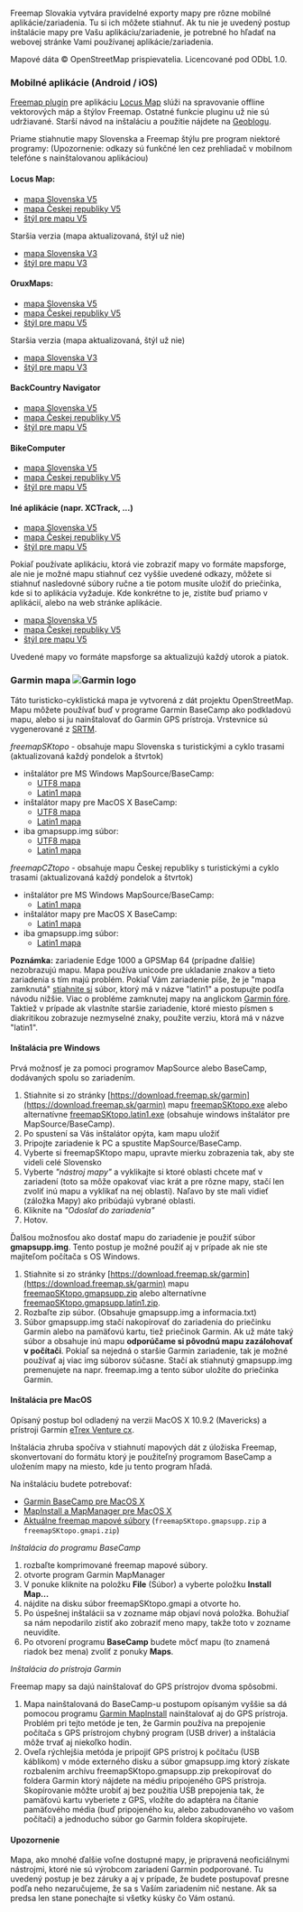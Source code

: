Freemap Slovakia vytvára pravidelné exporty mapy pre rôzne mobilné aplikácie/zariadenia. Tu si ich môžete stiahnuť. Ak tu nie je uvedený postup inštalácie mapy pre Vašu aplikáciu/zariadenie, je potrebné ho hľadať na webovej stránke Vami používanej aplikácie/zariadenia.

Mapové dáta © OpenStreetMap prispievatelia. Licencované pod ODbL 1.0.

### Mobilné aplikácie (Android / iOS)

[Freemap plugin](https://play.google.com/store/apps/details?id=sk.freemap.locus.addon.routePlanner) pre aplikáciu [Locus Map](https://www.locusmap.eu/) slúži na spravovanie offline vektorových máp a štýlov Freemap. Ostatné funkcie pluginu už nie sú udržiavané. Starší návod na inštaláciu a použitie nájdete na [Geoblogu](http://geoblog.freemap.sk/2013/04/02/freemap-vektorove-topograficke-mapy/).

Priame stiahnutie mapy Slovenska a Freemap štýlu pre program niektoré programy:
(Upozornenie: odkazy sú funkčné len cez prehliadač v mobilnom telefóne s nainštalovanou aplikáciou)

#### Locus Map:

- [mapa Slovenska V5](locus-actions://http/proxy.freemap.sk/locus/locus-map-sk-v5.xml)
- [mapa Českej republiky V5](locus-actions://http/proxy.freemap.sk/locus/locus-map-cz-v5.xml)
- [štýl pre mapu V5](locus-actions://http/proxy.freemap.sk/locus/locus-theme-v5.xml)

Staršia verzia (mapa aktualizovaná, štýl už nie)

- [mapa Slovenska V3](locus-actions://http/download.freemap.sk/LocusMap/map_freemap_slovakia.xml)
- [štýl pre mapu V3](locus-actions://http/download.freemap.sk/LocusMap/theme_freemap_slovakia.xml)

#### OruxMaps:

- [mapa Slovenska V5](orux-map://proxy.freemap.sk/locus/freemapV5-slovakia.zip)
- [mapa Českej republiky V5](orux-map://proxy.freemap.sk/locus/freemapV5-czech.zip)
- [štýl pre mapu V5](orux-mf-theme://proxy.freemap.sk/locus/freemapV5.zip)

Staršia verzia (mapa aktualizovaná, štýl už nie)

- [mapa Slovenska V3](orux-map://proxy.freemap.sk/locus/slovakia-topo-osm-srtm.zip)
- [štýl pre mapu V3](orux-mf-theme://proxy.freemap.sk/locus/orux_theme.zip)

#### BackCountry Navigator

- [mapa Slovenska V5](backcountrynav-action-map://proxy.freemap.sk/locus/freemapV5-slovakia.zip)
- [mapa Českej republiky V5](backcountrynav-action-map://proxy.freemap.sk/locus/freemapV5-czech.zip)
- [štýl pre mapu V5](backcountrynav-action://proxy.freemap.sk/locus/freemapV5.zip)

#### BikeComputer

- [mapa Slovenska V5](bikecomputer-map://proxy.freemap.sk/locus/freemapV5-slovakia.zip)
- [mapa Českej republiky V5](bikecomputer-map://proxy.freemap.sk/locus/freemapV5-czech.zip)
- [štýl pre mapu V5](bikecomputer-mf-theme://proxy.freemap.sk/locus/freemapV5.zip)

#### Iné aplikácie (napr. XCTrack, ...)

- [mapa Slovenska V5](mf-v4-map://proxy.freemap.sk/locus/freemapV5-slovakia.zip)
- [mapa Českej republiky V5](mf-v4-map://proxy.freemap.sk/locus/freemapV5-czech.zip)
- [štýl pre mapu V5](mf-theme://proxy.freemap.sk/locus/freemapV5.zip)

Pokiaľ používate aplikáciu, ktorá vie zobraziť mapy vo formáte mapsforge, ale nie je možné mapu stiahnuť cez vyššie uvedené odkazy, môžete si stiahnuť nasledovné súbory ručne a tie potom musíte uložiť do priečinka, kde si to aplikácia vyžaduje. Kde konkrétne to je, zistíte buď priamo v aplikácií, alebo na web stránke aplikácie.

- [mapa Slovenska V5](https://proxy.freemap.sk/locus/freemapV5-slovakia.zip)
- [mapa Českej republiky V5](https://proxy.freemap.sk/locus/freemapV5-czech.zip)
- [štýl pre mapu V5](https://proxy.freemap.sk/locus/freemapV5.zip)

Uvedené mapy vo formáte mapsforge sa aktualizujú každý utorok a piatok.

### Garmin mapa ![Garmin logo](https://dev.freemap.sk/img/wiki/garmin_logo16.png)

Táto turisticko-cyklistická mapa je vytvorená z dát projektu OpenStreetMap. Mapu môžete používať buď v programe Garmin BaseCamp ako podkladovú mapu, alebo si ju nainštalovať do Garmin GPS prístroja. Vrstevnice sú vygenerované z [SRTM](http://www2.jpl.nasa.gov/srtm/).

_freemapSKtopo_ - obsahuje mapu Slovenska s turistickými a cyklo trasami (aktualizovaná každý pondelok a štvrtok)

- inštalátor pre MS Windows MapSource/BaseCamp:
  - [UTF8 mapa](https://download.freemap.sk/garmin/freemapSKtopo.exe)
  - [Latin1 mapa](https://download.freemap.sk/garmin/freemapSKtopo.latin1.exe)
- inštalátor mapy pre MacOS X BaseCamp:
  - [UTF8 mapa](https://download.freemap.sk/garmin/freemapSKtopo.gmapi.zip)
  - [Latin1 mapa](https://download.freemap.sk/garmin/freemapSKtopo.gmapi.latin1.zip)
- iba gmapsupp.img súbor:
  - [UTF8 mapa](https://download.freemap.sk/garmin/freemapSKtopo.gmapsupp.zip)
  - [Latin1 mapa](https://download.freemap.sk/garmin/freemapSKtopo.gmapsupp.latin1.zip)

_freemapCZtopo_ - obsahuje mapu Českej republiky s turistickými a cyklo trasami (aktualizovaná každý pondelok a štvrtok)

- inštalátor pre MS Windows MapSource/BaseCamp:
  - [Latin1 mapa](https://download.freemap.sk/garmin/freemapCZtopo.latin1.exe)
- inštalátor mapy pre MacOS X BaseCamp:
  - [Latin1 mapa](https://download.freemap.sk/garmin/freemapCZtopo.gmapi.latin1.zip)
- iba gmapsupp.img súbor:
  - [Latin1 mapa](https://download.freemap.sk/garmin//freemapCZtopo.gmapsupp.latin1.zip)

**Poznámka:** zariadenie Edge 1000 a GPSMap 64 (prípadne ďalšie) nezobrazujú mapu. Mapa používa unicode pre ukladanie znakov a tieto zariadenia s tím majú problém. Pokiaľ Vám zariadenie píše, že je "mapa zamknutá" [stiahnite si](https://download.freemap.sk/garmin) súbor, ktorý má v názve "latin1" a postupujte podľa návodu nižšie.
Viac o probléme zamknutej mapy na anglickom [Garmin fóre](https://forums.garmin.com/showthread.php?94680-Edge-1000-cannot-read-mkgmap-%28OSM%29-created-Unicode-maps).
Taktiež v prípade ak vlastníte staršie zariadenie, ktoré miesto písmen s diakritikou zobrazuje nezmyselné znaky, použite verziu, ktorá má v názve "latin1".

#### Inštalácia pre Windows

Prvá možnosť je za pomoci programov MapSource alebo BaseCamp, dodávaných spolu so zariadením.

1.  Stiahnite si zo stránky [https://download.freemap.sk/garmin](https://download.freemap.sk/garmin) mapu [freemapSKtopo.exe](https://download.freemap.sk/garmin/freemapSKtopo.exe) alebo alternatívne [freemapSKtopo.latin1.exe](https://download.freemap.sk/garmin/freemapSKtopo.latin1.exe) (obsahuje windows inštalátor pre MapSource/BaseCamp).
2.  Po spustení sa Vás inštalátor opýta, kam mapu uložiť
3.  Pripojte zariadenie k PC a spustite MapSource/BaseCamp.
4.  Vyberte si freemapSKtopo mapu, upravte mierku zobrazenia tak, aby ste videli celé Slovensko
5.  Vyberte _"nástroj mapy"_ a vyklikajte si ktoré oblasti chcete mať v zariadení (toto sa môže opakovať viac krát a pre rôzne mapy, stačí len zvoliť inú mapu a vyklikať na nej oblasti). Naľavo by ste mali vidieť (záložka Mapy) ako pribúdajú vybrané oblasti.
6.  Kliknite na _"Odoslať do zariadenia"_
7.  Hotov.

Ďalšou možnosťou ako dostať mapu do zariadenie je použiť súbor **gmapsupp.img**. Tento postup je možné použiť aj v prípade ak nie ste majiteľom počítača s OS Windows.

1.  Stiahnite si zo stránky [https://download.freemap.sk/garmin](https://download.freemap.sk/garmin) mapu [freemapSKtopo.gmapsupp.zip](https://download.freemap.sk/garmin/freemapSKtopo.gmapsupp.zip) alebo alternatívne [freemapSKtopo.gmapsupp.latin1.zip](https://download.freemap.sk/garmin/freemapSKtopo.gmapsupp.latin1.zip).
2.  Rozbaľte zip súbor. (Obsahuje gmapsupp.img a informacia.txt)
3.  Súbor gmapsupp.img stačí nakopírovať do zariadenia do priečinku Garmin alebo na pamäťovú kartu, tiež priečinok Garmin. Ak už máte taký súbor a obsahuje inú mapu **odporúčame si pôvodnú mapu zazálohovať v počítači**. Pokiaľ sa nejedná o staršie Garmin zariadenie, tak je možné používať aj viac img súborov súčasne. Stačí ak stiahnutý gmapsupp.img premenujete na napr. freemap.img a tento súbor uložíte do priečinka Garmin.

#### Inštalácia pre MacOS

Opísaný postup bol odladený na verzii MacOS X 10.9.2 (Mavericks) a prístroji Garmin [eTrex Venture cx](https://buy.garmin.com/en-US/US/on-the-trail/discontinued/etrex-venture-cx/prod410.html).

Inštalácia zhruba spočíva v stiahnutí mapových dát z úložiska Freemap, skonvertovaní do formátu ktorý je použiteľný programom BaseCamp a uložením mapy na miesto, kde ju tento program hľadá.

Na inštaláciu budete potrebovať:

- [Garmin BaseCamp pre MacOS X](http://www8.garmin.com/support/download_details.jsp?id=4449)
- [MapInstall a MapManager pre MacOS X](http://www8.garmin.com/support/download_details.jsp?id=3825)
- [Aktuálne freemap mapové súbory](https://download.freemap.sk/garmin/) (`freemapSKtopo.gmapsupp.zip` a `freemapSKtopo.gmapi.zip`)

_Inštalácia do programu BaseCamp_

1. rozbaľte komprimované freemap mapové súbory.
2. otvorte program Garmin MapManager
3. V ponuke kliknite na položku **File** (Súbor) a vyberte položku **Install Map...**
4. nájdite na disku súbor freemapSKtopo.gmapi a otvorte ho.
5. Po úspešnej inštalácii sa v zozname máp objaví nová položka. Bohužiaľ sa nám nepodarilo zistiť ako zobraziť meno mapy, takže toto v zozname neuvidíte.
6. Po otvorení programu **BaseCamp** budete môcť mapu (to znamená riadok bez mena) zvoliť z ponuky **Maps**.

_Inštalácia do prístroja Garmin_

Freemap mapy sa dajú nainštalovať do GPS prístrojov dvoma spôsobmi.

1. Mapa nainštalovaná do BaseCamp-u postupom opísaným vyššie sa dá pomocou programu [Garmin MapInstall](http://www8.garmin.com/support/download_details.jsp?id=3825) nainštalovať aj do GPS prístroja. Problém pri tejto metóde je ten, že Garmin používa na prepojenie počítača s GPS prístrojom chybný program (USB driver) a inštalácia môže trvať aj niekoľko hodín.
2. Oveľa rýchlejšia metóda je pripojiť GPS prístroj k počítaču (USB káblikom) v móde externého disku a súbor gmapsupp.img ktorý získate rozbalením archívu freemapSKtopo.gmapsupp.zip prekopírovať do foldera Garmin ktorý nájdete na médiu pripojeného GPS prístroja. Skopírovanie môžte urobiť aj bez použitia USB prepojenia tak, že pamäťovú kartu vyberiete z GPS, vložíte do adaptéra na čítanie pamäťového média (buď pripojeného ku, alebo zabudovaného vo vašom počítači) a jednoducho súbor go Garmin foldera skopírujete.

#### Upozornenie

Mapa, ako mnohé ďalšie voľne dostupné mapy, je pripravená neoficiálnymi nástrojmi, ktoré nie sú výrobcom zariadení Garmin podporované.
Tu uvedený postup je bez záruky a aj v prípade, že budete postupovať presne podľa neho nezaručujeme, že sa s Vaším zariadením nič nestane. Ak sa predsa len stane ponechajte si všetky kúsky čo Vám ostanú.

